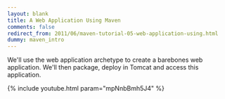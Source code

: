 ```yaml
---
layout: blank
title: A Web Application Using Maven
comments: false
redirect_from: 2011/06/maven-tutorial-05-web-application-using.html
dummy: maven_intro
---
```


We'll use the web application archetype to create a barebones web application. We'll then package, deploy in Tomcat and access this application.

{% include youtube.html param="mpNnbBmh5J4" %}
